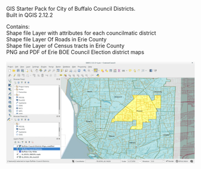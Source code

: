 GIS Starter Pack for City of Buffalo Council Districts.  
Built in QGIS 2.12.2  
   
    
    
Contains:  
  Shape file Layer with attributes for each councilmatic district   
  Shape file Layer Of Roads in Erie County  
  Shape file Layer of Census tracts in Erie County   
  PNG and PDF of Erie BOE Council Election district maps  
 

[![screenshot](https://raw.githubusercontent.com/borncamp/BuffaloGIS/master/screenshot.png)](#Version1.0)
